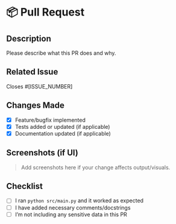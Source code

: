 # 📦 Pull Request

## Description

Please describe what this PR does and why.

## Related Issue

Closes #[ISSUE_NUMBER]

## Changes Made

- [x] Feature/bugfix implemented
- [x] Tests added or updated (if applicable)
- [x] Documentation updated (if applicable)

## Screenshots (if UI)

> Add screenshots here if your change affects output/visuals.

## Checklist

- [ ] I ran `python src/main.py` and it worked as expected
- [ ] I have added necessary comments/docstrings
- [ ] I’m not including any sensitive data in this PR

